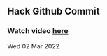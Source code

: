 
 ## Hack Github Commit 
 ### Watch video <a href="https://www.youtube.com">here</a> 
 Wed 02 Mar 2022 
